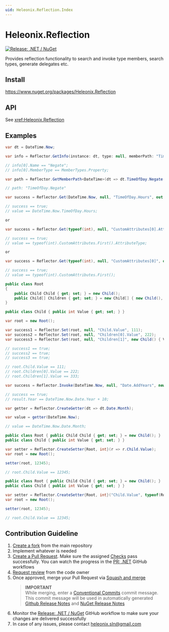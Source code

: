 ```yaml
---
uid: Heleonix.Reflection.Index
---
```


# Heleonix.Reflection

[![Release: .NET / NuGet](https://github.com/Heleonix/Heleonix.Reflection/actions/workflows/release-net-nuget.yml/badge.svg)](https://github.com/Heleonix/Heleonix.Reflection/actions/workflows/release-net-nuget.yml)

Provides reflection functionality to search and invoke type members, search types, generate delegates etc.

## Install

https://www.nuget.org/packages/Heleonix.Reflection

## API

See <xref:Heleonix.Reflection>

## Examples

```csharp
var dt = DateTime.Now;

var info = Reflector.GetInfo(instance: dt, type: null, memberPath: "TimeOfDay.Negate");

// info[0].Name == "Negate";
// info[0].MemberType == MemberTypes.Property;
```

```csharp
var path = Reflector.GetMemberPath<DateTime>(dt => dt.TimeOfDay.Negate());

// path: "TimeOfDay.Negate"
```

```csharp
var success = Reflector.Get(DateTime.Now, null, "TimeOfDay.Hours", out int value);

// success == true;
// value == DateTime.Now.TimeOfDay.Hours;

or

var success = Reflector.Get(typeof(int), null, "CustomAttributes[0].AttributeType", out int value);

// success == true;
// value == typeof(int).CustomAttributes.First().AttributeType;

or

var success = Reflector.Get(typeof(int), null, "CustomAttributes[0]", out int value);

// success == true;
// value == typeof(int).CustomAttributes.First();
```

```csharp
public class Root
{
    public Child Child { get; set; } = new Child();
    public Child[] Children { get; set; } = new Child[] { new Child(), new Child() };
}

public class Child { public int Value { get; set; } }

var root = new Root();

var success1 = Reflector.Set(root, null, "Child.Value", 111);
var success2 = Reflector.Set(root, null, "Children[0].Value", 222);
var success3 = Reflector.Set(root, null, "Children[1]", new Child() { Value = 333 });

// success1 == true;
// success2 == true;
// success3 == true;

// root.Child.Value == 111;
// root.Children[0].Value == 222;
// root.Children[1].Value == 333;
```

```csharp
var success = Reflector.Invoke(DateTime.Now, null, "Date.AddYears", new[] { typeof(int) }, out DateTime result, arguments: 10);

// success == true;
// result.Year == DateTime.Now.Date.Year + 10;
```

```csharp
var getter = Reflector.CreateGetter(dt => dt.Date.Month);

var value = getter(DateTime.Now);

// value == DateTime.Now.Date.Month;
```

```csharp
public class Root { public Child Child { get; set; } = new Child(); }
public class Child { public int Value { get; set; } }

var setter = Reflector.CreateSetter{Root, int}(r => r.Child.Value);
var root = new Root();

setter(root, 12345);

// root.Child.Value == 12345;
```

```csharp
public class Root { public Child Child { get; set; } = new Child(); }
public class Child { public int Value { get; set; } }

var setter = Reflector.CreateSetter{Root, int}("Child.Value", typeof(Root));
var root = new Root();

setter(root, 12345);

// root.Child.Value == 12345;
```

## Contribution Guideline

1. [Create a fork](https://github.com/Heleonix/Heleonix.Reflection/fork) from the main repository
2. Implement whatever is needed
3. [Create a Pull Request](https://docs.github.com/en/pull-requests/collaborating-with-pull-requests/proposing-changes-to-your-work-with-pull-requests/creating-a-pull-request-from-a-fork).
   Make sure the assigned [Checks](https://docs.github.com/en/pull-requests/collaborating-with-pull-requests/collaborating-on-repositories-with-code-quality-features/about-status-checks#checks) pass successfully.
   You can watch the progress in the [PR: .NET](https://github.com/Heleonix/Heleonix.Reflection/actions/workflows/pr-net.yml) GitHub workflows
4. [Request review](https://docs.github.com/en/pull-requests/collaborating-with-pull-requests/proposing-changes-to-your-work-with-pull-requests/requesting-a-pull-request-review) from the code owner
5. Once approved, merge your Pull Request via [Squash and merge](https://docs.github.com/en/pull-requests/collaborating-with-pull-requests/incorporating-changes-from-a-pull-request/about-pull-request-merges#squash-and-merge-your-commits)
   > **IMPORTANT**  
   > While merging, enter a [Conventional Commits](https://www.conventionalcommits.org/) commit message.
   > This commit message will be used in automatically generated [Github Release Notes](https://github.com/Heleonix/Heleonix.Reflection/releases)
   > and [NuGet Release Notes](https://www.nuget.org/packages/Heleonix.Reflection/#releasenotes-body-tab)
6. Monitor the [Release: .NET / NuGet](https://github.com/Heleonix/Heleonix.Reflection/actions/workflows/release-net-nuget.yml)
   GitHub workflow to make sure your changes are delivered successfully
7. In case of any issues, please contact [heleonix.sln@gmail.com](mailto:heleonix.sln@gmail.com)
